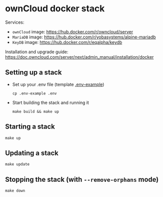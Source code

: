 # ownCloud docker stack

Services:

- `ownCloud` image: https://hub.docker.com/r/owncloud/server
- `MariaDB` image: https://hub.docker.com/r/yobasystems/alpine-mariadb
- `KeyDB` image: https://hub.docker.com/r/eqalpha/keydb

Installation and upgrade guide: https://doc.owncloud.com/server/next/admin_manual/installation/docker

## Setting up a stack

- Set up your .env file (template [.env-example](.env-example))
  ```shell
  cp .env-example .env
  ```
- Start building the stack and running it
  ```shell
  make build && make up
  ```

## Starting a stack

```shell
make up
```

## Updating a stack

```shell
make update
```

## Stopping the stack (with `--remove-orphans` mode)

```shell
make down
```
